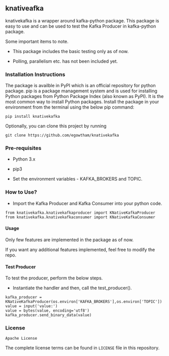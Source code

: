 ## knativeafka

knativekafka is a wrapper around kafka-python package. This package is easy to use and can be used to test the Kafka Producer in kafka-python package.

Some important items to note.

* This package includes the basic testing only as of now.

*  Polling, parallelism etc. has not been included yet.

### Installation Instructions

The package is availble in PyPI which is an official repository for python package.
pip is a package management system and is used for installing Python packages from Python Package Index (also known as PyPI). It is the most common way to install Python packages.
Install the package in your environment from the terminal using the below pip command:

`pip install knativekafka`


Optionally, you can clone this project by running 

`git clone https://github.com/egowtham/knativekafka`

### Pre-requisites

- Python 3.x

- pip3

- Set the environment variables - KAFKA_BROKERS and TOPIC.


### How to Use?

* Import the Kafka Producer and Kafka Consumer into your python code.

`from knativekafka.knativekafkaproducer import KNativeKafkaProducer`
`from knativekafka.knativekafkaconsumer import KNativeKafkaConsumer`
    

#### Usage

Only few features are implemented in the package as of now. 

If you want any additional features implemented, feel free to modify the repo.

#### Test Producer

To test the producer, perform the below steps.

* Instantiate the handler and then, call the test_producer().

```
kafka_producer = KNativeKafkaProducer(os.environ['KAFKA_BROKERS'],os.environ['TOPIC'])
value = input('value:')
value = bytes(value, encoding='utf8')            
kafka_producer.send_binary_data(value)    

```


### License

```
Apache License
```

 The complete license terms can be found in `LICENSE` file in this repository.